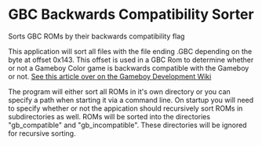 # GBC Backwards Compatibility Sorter
 Sorts GBC ROMs by their backwards compatibility flag

This application will sort all files with the file ending .GBC depending on the byte at offset 0x143.
This offset is used in a GBC Rom to determine whether or not a Gameboy Color game is backwards compatible with the Gameboy or not. [See this article over on the Gameboy Development Wiki](https://gbdev.gg8.se/wiki/articles/The_Cartridge_Header#0143_-_CGB_Flag)

The program will either sort all ROMs in it's own directory or you can specify a path when starting it via a command line.
On startup you will need to specify whether or not the appication should recursively sort ROMs in subdirectories as well.
ROMs will be sorted into the directories "gb_compatible" and "gb_incompatible". These directories will be ignored for recursive sorting.

